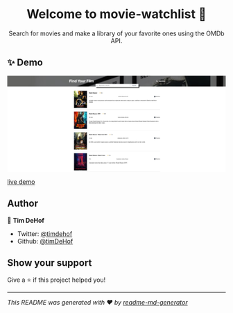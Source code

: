 <h1 align="center">Welcome to movie-watchlist 👋</h1>
<p align="center">
Search for movies and make a library of your favorite ones using the OMDb API.</
</p>

## ✨ Demo

<p align="center">
    <img width='700' align="center" src='assets/MovieWatchlisthomepage.png' alt="homepage"/>
</p>

[live demo](https://movies-watchlist-solo.netlify.app/)

## Author

👤 **Tim DeHof**

- Twitter: [@timdehof](https://twitter.com/timdehof)
- Github: [@timDeHof](https://github.com/timDeHof)

## Show your support

<p></p>
Give a ⭐️ if this project helped you!

---

_This README was generated with ❤️ by [readme-md-generator](https://github.com/kefranabg/readme-md-generator)_
